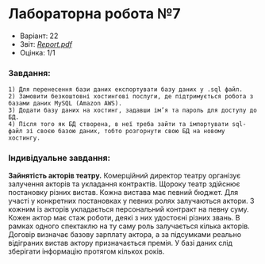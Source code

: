 # Лабораторна робота №7

- Варіант: 22
- Звіт: [*Report.pdf*](./Report.pdf)
- Оцінка: 1/1

### Завдання:
    1) Для перенесення бази даних експортувати базу даних у .sql файл.
    2) Замовити безкоштовні хостингові послуги, де підтримується робота з базами даних MySQL (Amazon AWS).
    3) Додати базу даних на хостинг, задавши ім’я та пароль для доступу до БД.
    4) Після того як БД створена, в неї треба зайти та імпортувати sql-файл зі своєю базою даних, тобто розгорнути свою БД на новому хостингу.

### Індивідуальне завдання:
**Зайнятість акторів театру.** Комерційний директор театру організує залучення акторів та укладання контрактів. Щороку театр здійснює постановку різних вистав. Кожна вистава має певний бюджет. Для участі у конкретних постановках у певних ролях залучаються актори. З кожним із акторів укладається персональний контракт на певну суму. Кожен актор має стаж роботи, деякі з них удостоєні різних звань. В рамках одного спектаклю на ту саму роль залучається кілька акторів. Договір визначає базову зарплату актора, а за підсумками реально відіграних вистав актору призначається премія. У базі даних слід зберігати інформацію протягом кількох років.